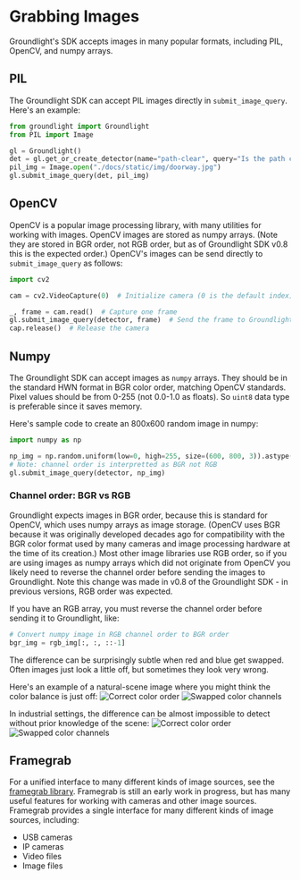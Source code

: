 # Grabbing Images

Groundlight's SDK accepts images in many popular formats, including PIL, OpenCV, and numpy arrays.  


## PIL

The Groundlight SDK can accept PIL images directly in `submit_image_query`.  Here's an example:

```python
from groundlight import Groundlight
from PIL import Image

gl = Groundlight()
det = gl.get_or_create_detector(name="path-clear", query="Is the path clear?")
pil_img = Image.open("./docs/static/img/doorway.jpg")
gl.submit_image_query(det, pil_img)
```

## OpenCV

OpenCV is a popular image processing library, with many utilities for working with images.
OpenCV images are stored as numpy arrays.  (Note they are stored in BGR order, not RGB order, but as of Groundlight SDK v0.8 this is the expected order.)
OpenCV's images can be send directly to `submit_image_query` as follows:

```python notest
import cv2

cam = cv2.VideoCapture(0)  # Initialize camera (0 is the default index)

_, frame = cam.read()  # Capture one frame
gl.submit_image_query(detector, frame)  # Send the frame to Groundlight
cap.release()  # Release the camera
```


## Numpy

The Groundlight SDK can accept images as `numpy` arrays. They should be in the standard HWN format in BGR color order, matching OpenCV standards.
Pixel values should be from 0-255 (not 0.0-1.0 as floats). So `uint8` data type is preferable since it saves memory.

Here's sample code to create an 800x600 random image in numpy:

<!--- notest on examples with numpy so we don't have to build matrix logic -->

```python notest
import numpy as np

np_img = np.random.uniform(low=0, high=255, size=(600, 800, 3)).astype(np.uint8)
# Note: channel order is interpretted as BGR not RGB
gl.submit_image_query(detector, np_img)
```

### Channel order: BGR vs RGB

Groundlight expects images in BGR order, because this is standard for OpenCV, which uses numpy arrays as image storage.
(OpenCV uses BGR because it was originally developed decades ago for compatibility with the BGR color format used by many cameras and image processing hardware at the time of its creation.)
Most other image libraries use RGB order, so if you are using images as numpy arrays which did not originate from OpenCV you likely need to reverse the channel order before sending the images to Groundlight.
Note this change was made in v0.8 of the Groundlight SDK - in previous versions, RGB order was expected.  

If you have an RGB array, you must reverse the channel order before sending it to Groundlight, like:

```python notest
# Convert numpy image in RGB channel order to BGR order
bgr_img = rgb_img[:, :, ::-1]
```

The difference can be surprisingly subtle when red and blue get swapped.  Often images just look a little off, but sometimes they look very wrong.

Here's an example of a natural-scene image where you might think the color balance is just off:
![Correct color order](/img/michonne.jpg)
![Swapped color channels](/img/michonne-bgr.jpg)

In industrial settings, the difference can be almost impossible to detect without prior knowledge of the scene:
![Correct color order](/img/cnc-gripper.jpg)
![Swapped color channels](/img/cnc-gripper-bgr.jpg)


## Framegrab

For a unified interface to many different kinds of image sources, see the [framegrab library](https://pypi.org/project/framegrab/).
Framegrab is still an early work in progress, but has many useful features for working with cameras and other image sources.  Framegrab provides a single interface for many different kinds of image sources, including:

- USB cameras
- IP cameras
- Video files
- Image files
